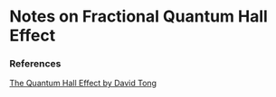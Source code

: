 # Notes on Fractional Quantum Hall Effect

### References

[The Quantum Hall Effect by David Tong](https://www.damtp.cam.ac.uk/user/tong/qhe/qhe.pdf)


